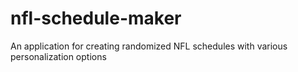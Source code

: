 # nfl-schedule-maker
An application for creating randomized NFL schedules with various personalization options
